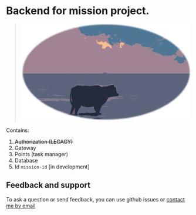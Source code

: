 # Backend for mission project.

> ![logog](./assets/cow_backend_logo.png)

Contains:
1) ~~Authorization (LEGACY)~~
2) Gateway
3) Points (task manager)
4) Database
5) Id `mission-id` [in development]

## Feedback and support
To ask a question or send feedback, you can use github issues or [contact me by email](mailto:kyamshanov@vk.ru)